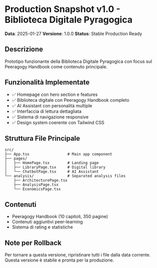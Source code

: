 # Production Snapshot v1.0 - Biblioteca Digitale Pyragogica

**Data**: 2025-01-27
**Versione**: 1.0.0
**Status**: Stable Production Ready

## Descrizione
Prototipo funzionante della Biblioteca Digitale Pyragogica con focus sul Peeragogy Handbook come contenuto principale.

## Funzionalità Implementate
- ✅ Homepage con hero section e features
- ✅ Biblioteca digitale con Peeragogy Handbook completo
- ✅ AI Assistant con personalità multiple
- ✅ Interfaccia di lettura dettagliata
- ✅ Sistema di navigazione responsive
- ✅ Design system coerente con Tailwind CSS

## Struttura File Principale
```
src/
├── App.tsx                 # Main app component
├── pages/
│   ├── HomePage.tsx        # Landing page
│   ├── LibraryPage.tsx     # Digital library
│   └── ChatbotPage.tsx     # AI Assistant
└── analysis/               # Separated analysis files
    ├── ArchitecturePage.tsx
    ├── AnalysisPage.tsx
    └── EconomicsPage.tsx
```

## Contenuti
- Peeragogy Handbook (10 capitoli, 350 pagine)
- Contenuti aggiuntivi peer-learning
- Sistema di rating e statistiche

## Note per Rollback
Per tornare a questa versione, ripristinare tutti i file dalla data corrente.
Questa versione è stabile e pronta per la produzione.